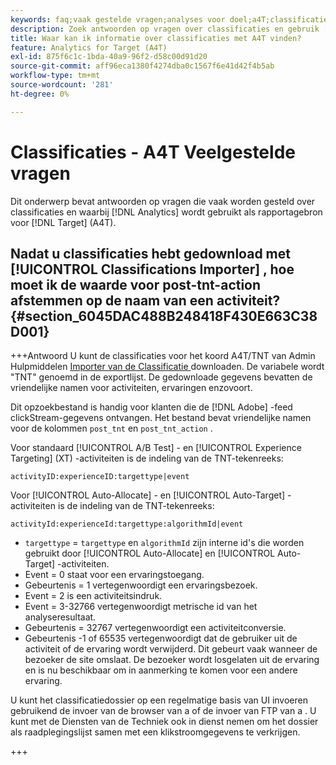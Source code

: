 ```yaml
---
keywords: faq;vaak gestelde vragen;analyses voor doel;a4T;classificaties;classificatie;classificaties importeur;post-tnt-action;gebeurteniscodes
description: Zoek antwoorden op vragen over classificaties en gebruik [!UICONTROL Analytics for Target] (A4T).
title: Waar kan ik informatie over classificaties met A4T vinden?
feature: Analytics for Target (A4T)
exl-id: 875f6c1c-1bda-40a9-96f2-d58c00d91d20
source-git-commit: aff96eca1380f4274dba0c1567f6e41d42f4b5ab
workflow-type: tm+mt
source-wordcount: '281'
ht-degree: 0%

---
```


# Classificaties - A4T Veelgestelde vragen

Dit onderwerp bevat antwoorden op vragen die vaak worden gesteld over classificaties en waarbij [!DNL Analytics] wordt gebruikt als rapportagebron voor [!DNL Target] (A4T).

## Nadat u classificaties hebt gedownload met [!UICONTROL Classifications Importer] , hoe moet ik de waarde voor post-tnt-action afstemmen op de naam van een activiteit? {#section_6045DAC488B248418F430E663C38D001}

+++Antwoord
U kunt de classificaties voor het koord A4T/TNT van Admin Hulpmiddelen [ Importer van de Classificatie ](https://experienceleague.adobe.com/docs/analytics/components/classifications/classifications-importer/c-working-with-saint.html) downloaden. De variabele wordt &quot;TNT&quot; genoemd in de exportlijst. De gedownloade gegevens bevatten de vriendelijke namen voor activiteiten, ervaringen enzovoort.

Dit opzoekbestand is handig voor klanten die de [!DNL Adobe] -feed clickStream-gegevens ontvangen. Het bestand bevat vriendelijke namen voor de kolommen `post_tnt` en `post_tnt_action` .

Voor standaard [!UICONTROL A/B Test] - en [!UICONTROL Experience Targeting] (XT) -activiteiten is de indeling van de TNT-tekenreeks:

```
activityID:experienceID:targettype|event
```

Voor [!UICONTROL Auto-Allocate] - en [!UICONTROL Auto-Target] -activiteiten is de indeling van de TNT-tekenreeks:

```
activityId:experienceId:targettype:algorithmId|event
```

* `targettype` = `targettype` en `algorithmId` zijn interne id&#39;s die worden gebruikt door [!UICONTROL Auto-Allocate] en [!UICONTROL Auto-Target] -activiteiten.
* Event = 0 staat voor een ervaringstoegang.
* Gebeurtenis = 1 vertegenwoordigt een ervaringsbezoek.
* Event = 2 is een activiteitsindruk.
* Event = 3-32766 vertegenwoordigt metrische id van het analyseresultaat.
* Gebeurtenis = 32767 vertegenwoordigt een activiteitconversie.
* Gebeurtenis -1 of 65535 vertegenwoordigt dat de gebruiker uit de activiteit of de ervaring wordt verwijderd. Dit gebeurt vaak wanneer de bezoeker de site omslaat. De bezoeker wordt losgelaten uit de ervaring en is nu beschikbaar om in aanmerking te komen voor een andere ervaring.

U kunt het classificatiedossier op een regelmatige basis van UI invoeren gebruikend de invoer van de browser van a [ ](https://experienceleague.adobe.com/docs/analytics/components/classifications/classifications-importer/browser-import.html?lang=en) of de invoer van FTP van a [ ](https://experienceleague.adobe.com/docs/analytics/components/classifications/classifications-importer/import-file.html?lang=en). U kunt met de Diensten van de Techniek ook in dienst nemen om het dossier als raadplegingslijst samen met een klikstroomgegevens te verkrijgen.

+++
